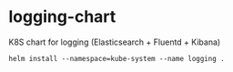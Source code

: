 # logging-chart

K8S chart for logging (Elasticsearch + Fluentd + Kibana)

```
helm install --namespace=kube-system --name logging .
```

